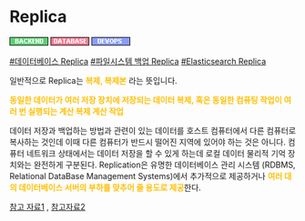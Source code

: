 # Replica


![Backend](../../2TAT1C/Label_Backend.png)
![Database](../../2TAT1C/Label_Database.png)
![Devops](../../2TAT1C/Label_Devops.png)

<a href="https://www.google.com/search?q=%EB%8D%B0%EC%9D%B4%ED%84%B0%EB%B2%A0%EC%9D%B4%EC%8A%A4+Replica&oq=%EB%8D%B0%EC%9D%B4%ED%84%B0%EB%B2%A0%EC%9D%B4%EC%8A%A4+Replica&aqs=chrome..69i57j0.202j0j4&sourceid=chrome&ie=UTF-8">#데이터베이스 Replica</a>
<a href="https://www.google.com/search?sxsrf=ALeKk01Yzr7GsAcm3--yeM90xP6Bl9oaAw%3A1604572756529&ei=VNajX5PQH8mh-Qbf-oSAAQ&q=%ED%8C%8C%EC%9D%BC%EC%8B%9C%EC%8A%A4%ED%85%9C+Replica&oq=%ED%8C%8C%EC%9D%BC%EC%8B%9C%EC%8A%A4%ED%85%9C+Replica&gs_lcp=CgZwc3ktYWIQAzoECAAQR1CygANYm4wDYI-NA2gCcAN4BIABoQKIAaETkgEGMi4xMi4xmAEAoAEBqgEHZ3dzLXdpesgBCMABAQ&sclient=psy-ab&ved=0ahUKEwiTyqypm-vsAhXJUN4KHV89ARAQ4dUDCA0&uact=5">#파일시스템 백업 Replica</a>
<a href="">#Elasticsearch Replica</a>

일반적으로 Replica는 <span style="color:#FFBF00; font-weight:bold;">복제, 복제본</span> 라는 뜻입니다.

<span style="color:#FFBF00; font-weight:bold;">동일한 데이터가 여러 저장 장치에 저장되는 데이터 복제, 혹은 동일한 컴퓨팅 작업이 여러 번 실행되는 계산 복제 계산 작업</span>

데이터 저장과 백업하는 방법과 관련이 있는 데이터를 호스트 컴퓨터에서 다른 컴퓨터로 복사하는 것인데 이때 다른 컴퓨터가 반드시 떨어진 지역에 있어야 하는 것은 아니다. 컴퓨터 네트워크 상태에서는 데이터 저장을 할 수 있게 하는데 로컬 데이터 물리적 기억 장치와는 완전하게 구분된다. Replication은 유명한 데이터베이스 관리 시스템 (RDBMS, Relational DataBase Management Systems)에서 추가적으로 제공하거나 <span style="color:#FFBF00; font-weight:bold;">여러 대의 데이터베이스 서버의 부하를 맞추어 줄 용도로 제공</span>한다.

<a href="https://ko.wikipedia.org/wiki/%EB%A0%88%ED%94%8C%EB%A6%AC%EC%BC%80%EC%9D%B4%EC%85%98">참고 자료1</a>
, <a href="https://en.wikipedia.org/wiki/Replication_(computing)">참고자료2</a>
